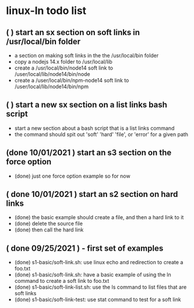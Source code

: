 # linux-ln todo list

## (  ) start an sx section on soft links in /usr/local/bin folder
* a section on making soft links in the the /usr/local/bin folder
* copy a nodejs 14.x folder to /usr/local/lib
* create a /usr/local/bin/node14 soft link to /user/local/lib/node14/bin/node
* create a /user/local/bin/npm-node14 soft link to /user/local/lib/node14/bin/npm

## (  ) start a new sx section on a list links bash script
* start a new section about a bash script that is a list links command
* the command should spit out 'soft' 'hard' 'file', or 'error' for a given path

## (done 10/01/2021 ) start an s3 section on the force option
* (done) just one force option example so for now

## ( done 10/01/2021 ) start an s2 section on hard links
* (done) the basic example should create a file, and then a hard link to it
* (done) delete the source file
* (done) then call the hard link

## ( done 09/25/2021 ) - first set of examples
* (done) s1-basic/soft-link.sh: use linux echo and redirection to create a foo.txt
* (done) s1-basic/soft-link.sh: have a basic example of using the ln command to create a soft link to foo.txt
* (done) s1-basic/soft-link-list.sh: use the ls command to list files that are soft links
* (done) s1-basic/soft-link-test: use stat command to test for a soft link